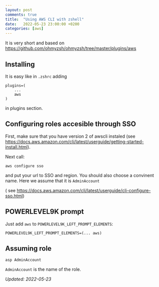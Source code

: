 ```yaml
---
layout: post
comments: true
title:  "Using AWS CLI with zshell"
date:   2022-05-23 23:00:00 +0200
categories: [aws]
---
```


It is very short and based on <https://github.com/ohmyzsh/ohmyzsh/tree/master/plugins/aws>

## Installing

It is easy like in `.zshrc` adding 

``` shell
plugins=(
    ...
    aws
)
```
in plugins section.

## Configuring roles accesible through SSO

First, make sure that you have version 2 of awscli instaled
(see <https://docs.aws.amazon.com/cli/latest/userguide/getting-started-install.html>).

Next call:
```shell
aws configure sso
```
and put your url to SSO and region. You should also choose a convinent name.
Here we assume that it is `AdminAccount`

( see <https://docs.aws.amazon.com/cli/latest/userguide/cli-configure-sso.html>)

## POWERLEVEL9K prompt


Just add `aws` to `POWERLEVEL9K_LEFT_PROMPT_ELEMENTS`:
```shell
POWERLEVEL9K_LEFT_PROMPT_ELEMENTS=(... aws)
```

## Assuming role

```shell
asp AdminAccount
```
`AdminAccount` is the name of the role.

_Updated: 2022-05-23_
